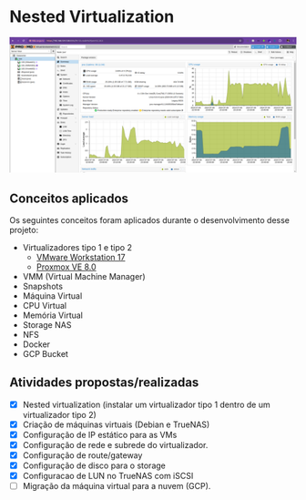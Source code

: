 # Nested Virtualization

<p align="center">
  <img alt="Proxmox" src="./img/image1.png"
</p>

## Conceitos aplicados

Os seguintes conceitos foram aplicados durante o desenvolvimento desse projeto: 

- Virtualizadores tipo 1 e tipo 2 
  - [VMware Workstation 17](https://www.vmware.com/)
  - [Proxmox VE 8.0](https://www.proxmox.com/en/)
- VMM (Virtual Machine Manager)
- Snapshots
- Máquina Virtual
- CPU Virtual
- Memória Virtual
- Storage NAS
- NFS
- Docker
- GCP Bucket


## Atividades propostas/realizadas

- [x] Nested virtualization (instalar um virtualizador tipo 1 dentro de um virtualizador tipo 2)
- [x] Criação de máquinas virtuais (Debian e TrueNAS)
- [x] Configuração de IP estático para as VMs
- [x] Configuração de rede e subrede do virtualizador.
- [x] Configuração de route/gateway
- [x] Configuração de disco para o storage
- [x] Configuracao de LUN no TrueNAS com iSCSI
- [ ] Migração da máquina virtual para a nuvem (GCP).